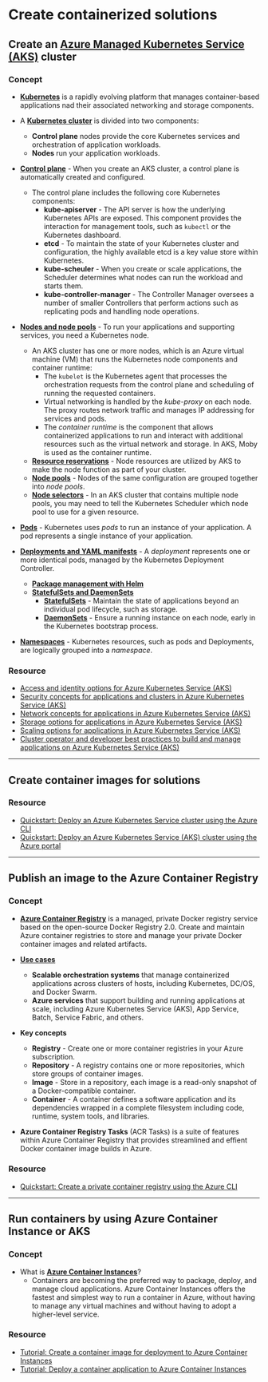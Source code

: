 # Create containerized solutions

## Create an [Azure Managed Kubernetes Service (AKS)](https://docs.microsoft.com/en-us/azure/aks/) cluster

### Concept

- [**Kubernetes**](https://docs.microsoft.com/en-us/azure/aks/concepts-clusters-workloads#what-is-kubernetes) is a rapidly evolving platform that manages container-based applications nad their associated networking and storage components.

- A [**Kubernetes cluster**](https://docs.microsoft.com/en-us/azure/aks/concepts-clusters-workloads#kubernetes-cluster-architecture) is divided into two components:
    - **Control plane** nodes provide the core Kubernetes services and orchestration of application workloads.
    - **Nodes** run your application workloads.

- [**Control plane**](https://docs.microsoft.com/en-us/azure/aks/concepts-clusters-workloads#control-plane) - When you create an AKS cluster, a control plane is automatically created and configured.
    - The control plane includes the following core Kubernetes components:
        - **kube-apiserver** - The API server is how the underlying Kubernetes APIs are exposed. This component provides the interaction for management tools, such as ```kubectl``` or the Kubernetes dashboard.
        - **etcd** - To maintain the state of your Kubernetes cluster and configuration, the highly available etcd is a key value store within Kubernetes.
        - **kube-scheuler** - When you create or scale applications, the Scheduler determines what nodes can run the workload and starts them.
        - **kube-controller-manager** - The Controller Manager oversees a number of smaller Controllers that perform actions such as replicating pods and handling node operations.

- [**Nodes and node pools**](https://docs.microsoft.com/en-us/azure/aks/concepts-clusters-workloads#nodes-and-node-pools) - To run your applications and supporting services, you need a Kubernetes node. 
    - An AKS cluster has one or more nodes, which is an Azure virtual machine (VM) that runs the Kubernetes node components and container runtime:
        - The ```kubelet``` is the Kubernetes agent that processes the orchestration requests from the control plane and scheduling of running the requested containers.
        - Virtual networking is handled by the *kube-proxy* on each node. The proxy routes network traffic and manages IP addressing for services and pods.
        - The *container runtime* is the component that allows containerized applications to run and interact with additional resources such as the virtual network and storage. In AKS, Moby is used as the container runtime.
    - [**Resource reservations**](https://docs.microsoft.com/en-us/azure/aks/concepts-clusters-workloads#resource-reservations) - Node resources are utilized by AKS to make the node function as part of your cluster.
    - [**Node pools**](https://docs.microsoft.com/en-us/azure/aks/concepts-clusters-workloads#node-pools) - Nodes of the same configuration are grouped together into *node pools*.
    - [**Node selectors**](https://docs.microsoft.com/en-us/azure/aks/concepts-clusters-workloads#node-selectors) - In an AKS cluster that contains multiple node pools, you may need to tell the Kubernetes Scheduler which node pool to use for a given resource.

- [**Pods**](https://docs.microsoft.com/en-us/azure/aks/concepts-clusters-workloads#pods) - Kubernetes uses *pods* to run an instance of your application. A pod represents a single instance of your application.

- [**Deployments and YAML manifests**](https://docs.microsoft.com/en-us/azure/aks/concepts-clusters-workloads#deployments-and-yaml-manifests) - A *deployment* represents one or more identical pods, managed by the Kubernetes Deployment Controller.
    - [**Package management with Helm**](https://docs.microsoft.com/en-us/azure/aks/concepts-clusters-workloads#package-management-with-helm)
    - [**StatefulSets and DaemonSets**](https://docs.microsoft.com/en-us/azure/aks/concepts-clusters-workloads#statefulsets-and-daemonsets)
        - [**StatefulSets**](https://docs.microsoft.com/en-us/azure/aks/concepts-clusters-workloads#statefulsets) - Maintain the state of applications beyond an individual pod lifecycle, such as storage.
        - [**DaemonSets**](https://docs.microsoft.com/en-us/azure/aks/concepts-clusters-workloads#daemonsets) - Ensure a running instance on each node, early in the Kubernetes bootstrap process.

- [**Namespaces**](https://docs.microsoft.com/en-us/azure/aks/concepts-clusters-workloads#namespaces) - Kubernetes resources, such as pods and Deployments, are logically grouped into a *namespace*.

### Resource

- [Access and identity options for Azure Kubernetes Service (AKS)](https://docs.microsoft.com/en-us/azure/aks/concepts-identity)
- [Security concepts for applications and clusters in Azure Kubernetes Service (AKS)](https://docs.microsoft.com/en-us/azure/aks/concepts-security)
- [Network concepts for applications in Azure Kubernetes Service (AKS)](https://docs.microsoft.com/en-us/azure/aks/concepts-network)
- [Storage options for applications in Azure Kubernetes Service (AKS)](https://docs.microsoft.com/en-us/azure/aks/concepts-storage)
- [Scaling options for applications in Azure Kubernetes Service (AKS)](https://docs.microsoft.com/en-us/azure/aks/concepts-scale)
- [Cluster operator and developer best practices to build and manage applications on Azure Kubernetes Service (AKS)](https://docs.microsoft.com/en-us/azure/aks/best-practices)

----

## Create container images for solutions

### Resource

- [Quickstart: Deploy an Azure Kubernetes Service cluster using the Azure CLI](https://docs.microsoft.com/en-us/azure/aks/kubernetes-walkthrough)
- [Quickstart: Deploy an Azure Kubernetes Service (AKS) cluster using the Azure portal](https://docs.microsoft.com/en-us/azure/aks/kubernetes-walkthrough-portal)

----

## Publish an image to the Azure Container Registry

### Concept

- [**Azure Container Registry**](https://docs.microsoft.com/en-us/azure/container-registry/container-registry-intro) is a managed, private Docker registry service based on the open-source Docker Registry 2.0. Create and maintain Azure container registries to store and manage your private Docker container images and related artifacts.

- [**Use cases**](https://docs.microsoft.com/en-us/azure/container-registry/container-registry-intro#use-cases)
    - **Scalable orchestration systems** that manage containerized applications across clusters of hosts, including Kubernetes, DC/OS, and Docker Swarm.
    - **Azure services** that support building and running applications at scale, including Azure Kubernetes Service (AKS), App Service, Batch, Service Fabric, and others.

- **Key concepts**
    - **Registry** - Create one or more container registries in your Azure subscription.
    - **Repository** - A registry contains one or more repositories, which store groups of container images.
    - **Image** - Store in a repository, each image is a read-only snapshot of a Docker-compatible container.
    - **Container** - A container defines a software application and its dependencies wrapped in a complete filesystem including code, runtime, system tools, and libraries.

- **Azure Container Registry Tasks** (ACR Tasks) is a suite of features within Azure Container Registry that provides streamlined and effient Docker container image builds in Azure.

### Resource

- [Quickstart: Create a private container registry using the Azure CLI](https://docs.microsoft.com/en-us/azure/container-registry/container-registry-get-started-azure-cli)

----

## Run containers by using Azure Container Instance or AKS

### Concept

- What is [**Azure Container Instances**](https://docs.microsoft.com/en-us/azure/container-instances/container-instances-overview)?
    - Containers are becoming the preferred way to package, deploy, and manage cloud applications. Azure Container Instances offers the fastest and simplest way to run a container in Azure, without having to manage any virtual machines and without having to adopt a higher-level service.

### Resource

- [Tutorial: Create a container image for deployment to Azure Container Instances](https://docs.microsoft.com/en-us/azure/container-instances/container-instances-tutorial-prepare-app)
- [Tutorial: Deploy a container application to Azure Container Instances](https://docs.microsoft.com/en-us/azure/container-instances/container-instances-tutorial-deploy-app)
